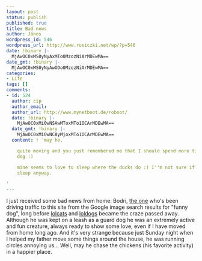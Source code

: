 ```yaml
---
layout: post
status: publish
published: true
title: Bad news
author: János
wordpress_id: 546
wordpress_url: http://www.rusiczki.net/wp/?p=546
date: !binary |-
  MjAwOC0xMS0yNyAxMTo0MzozNiArMDEwMA==
date_gmt: !binary |-
  MjAwOC0xMS0yNyAwODo0MzozNiArMDEwMA==
categories:
- Life
tags: []
comments:
- id: 524
  author: cip
  author_email: 
  author_url: http://www.mynetboot.de/roboot/
  date: !binary |-
    MjAwOC0xMi0wNSAwMToxMTo1OCArMDEwMA==
  date_gmt: !binary |-
    MjAwOC0xMi0wNCAyMjoxMTo1OCArMDEwMA==
  content: ! 'may he.

    quite moving and you just remembered me that I should spend more time with my
    dog :)

    mine seems to love to sleep where the ducks do :) I''m not sure if they get any
    sleep anyway.

'
---
```

<p>I just received some bad news from home: Bodri, <a href="http://www.rusiczki.net/blog/blogpics/funny_dog.php">the one</a> who's been driving traffic to this site from the Google image search results for "funny dog", long before <a href="http://www.icanhascheezburger.com/">lolcats</a> and <a href="http://www.ihasahotdog.com">loldogs</a> became the craze passed away. Although he was kept on a leash as a guard dog he was an extremely active and fun creature, always ready to show some love, even if I have moved from home long ago. And it's very strange because just Sunday night when I helped my father move some things around the house, he was running circles annoying us... Well, may he chase the chickens (his favorite activity) in a happier place.</p>
